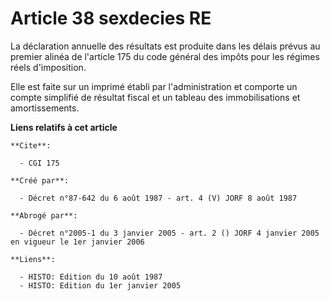 # Article 38 sexdecies RE

La déclaration annuelle des résultats est produite dans les délais prévus au premier alinéa de l'article 175 du code général
des impôts pour les régimes réels d'imposition.

Elle est faite sur un imprimé établi par l'administration et comporte un compte simplifié de résultat fiscal et un tableau
des immobilisations et amortissements.

**Liens relatifs à cet article**

	**Cite**:

	  - CGI 175

	**Créé par**:

	  - Décret n°87-642 du 6 août 1987 - art. 4 (V) JORF 8 août 1987

	**Abrogé par**:

	  - Décret n°2005-1 du 3 janvier 2005 - art. 2 () JORF 4 janvier 2005 en vigueur le 1er janvier 2006

	**Liens**:

	  - HISTO: Edition du 10 août 1987
	  - HISTO: Edition du 1er janvier 2005

